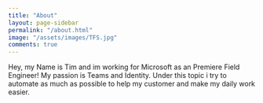 ```yaml
---
title: "About"
layout: page-sidebar
permalink: "/about.html"
image: "/assets/images/TFS.jpg"
comments: true
---
```

Hey, my Name is Tim and im working for Microsoft as an Premiere Field Engineer! 
My passion is Teams and Identity. Under this topic i try to automate as much as possible to help my customer and make my daily work easier. 